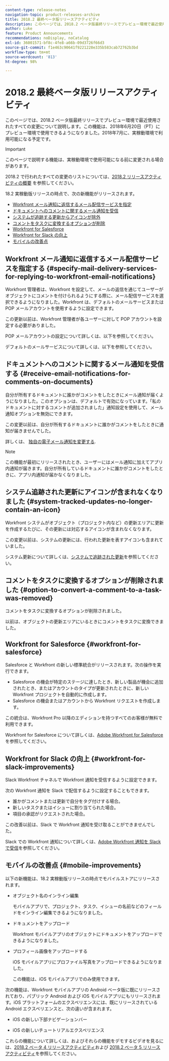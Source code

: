 ```yaml
---
content-type: release-notes
navigation-topic: product-releases-archive
title: 2018.2 最終ベータ版リリースアクティビティ
description: このページでは、2018.2 ベータ版最終リリースでプレビュー環境で最近使用されたすべての変更について説明します。この機能は、2018年6月20日（PT）にプレビュー環境で使用できるようになりました。2018年7月に、実稼動環境で利用可能になる予定です。
author: Luke
feature: Product Announcements
recommendations: noDisplay, noCatalog
exl-id: 36001571-bf8c-4fe8-a66b-09d3726f66d3
source-git-commit: f1e463c90641f9221228e335b583cab72762b3bd
workflow-type: tm+mt
source-wordcount: '813'
ht-degree: 98%

---
```


# 2018.2 最終ベータ版リリースアクティビティ

このページでは、2018.2 ベータ版最終リリースでプレビュー環境で最近使用されたすべての変更について説明します。この機能は、2018年6月20日（PT）にプレビュー環境で使用できるようになりました。2018年7月に、実稼動環境で利用可能になる予定です。

>[!IMPORTANT]
>
>このページで説明する機能は、実稼動環境で使用可能になる前に変更される場合があります。

2018.2 で行われたすべての変更のリストについては、[2018.2 リリースアクティビティの概要](../../../../product-announcements/product-releases/quarterly-release-archive/2018.2-release-activity/2018-2-release-activity-overview.md) を参照してください。

18.2 実稼動版リリースの時点で、次の新機能がリリースされます。

* [Workfront メール通知に返信するメール配信サービスを指定](#specify-mail-delivery-services-for-replying-to-workfront-email-notifications)
* [ドキュメントへのコメントに関するメール通知を受信](#receive-email-notifications-for-comments-on-documents)
* [システムが追跡する更新からアイコンが除外](#system-tracked-updates-no-longer-contain-an-icon)
* [コメントをタスクに変換するオプションが削除](#option-to-convert-a-comment-to-a-task-was-removed)
* [Workfront for Salesforce](#workfront-for-salesforce)
* [Workfront for Slack の向上](#workfront-for-slack-improvements)
* [モバイルの改善点](#mobile-improvements)

## Workfront メール通知に返信するメール配信サービスを指定する {#specify-mail-delivery-services-for-replying-to-workfront-email-notifications}

Workfront 管理者は、Workfront を設定して、メールの返信を通じてユーザーがオブジェクトにコメントを付けられるようにする際に、メール配信サービスを選択できるようになりました。Workfront は、デフォルトのメールサービスまたは POP メールアカウントを使用するように設定できます。

この更新以前は、Workfront 管理者が各ユーザーに対して POP アカウントを設定する必要がありました。 

POP メールアカウントの設定について詳しくは、以下を参照してください。

デフォルトのメールサービスについて詳しくは、以下を参照してください。

## ドキュメントへのコメントに関するメール通知を受信する {#receive-email-notifications-for-comments-on-documents}

自分が所有するドキュメントに誰かがコメントをしたときにメール通知が届くようになりました。このオプションは、デフォルトで有効になっています。「私のドキュメントに対するコメントが追加されました」通知設定を使用して、メール通知オプションを無効にできます。

この変更以前は、自分が所有するドキュメントに誰かがコメントをしたときに通知が届きませんでした。 

詳しくは、 [独自の電子メール通知を変更する](../../../../workfront-basics/using-notifications/activate-or-deactivate-your-own-event-notifications.md).

>[!NOTE]
>
>この機能が最初にリリースされたとき、ユーザーにはメール通知に加えてアプリ内通知が届きます。自分が所有しているドキュメントに誰かがコメントをしたときに、アプリ内通知が届かなくなりました。 

## システム追跡された更新にアイコンが含まれなくなりました {#system-tracked-updates-no-longer-contain-an-icon}

Workfront システムがオブジェクト（プロジェクト内など）の更新エリアに更新を作成するたびに、その更新には対応するアイコンが含まれなくなります。

この変更以前は、システムの更新には、行われた更新を表すアイコンも含まれていました。

システム更新について詳しくは、[システムで追跡された更新](../../../../administration-and-setup/set-up-workfront/system-tracked-update-feeds/system-tracked-update-feeds.md)を参照してください。

## コメントをタスクに変換するオプションが削除されました {#option-to-convert-a-comment-to-a-task-was-removed}

コメントをタスクに変換するオプションが削除されました。

以前は、オブジェクトの更新エリアにいるときにコメントをタスクに変換できました。

## Workfront for Salesforce {#workfront-for-salesforce}

Salesforce と Workfront の新しい標準統合がリリースされます。次の操作を実行できます。

* Salesforce の機会が特定のステージに達したとき、新しい製品が機会に追加されたとき、またはアカウントのタイプが更新されたときに、新しい Workfront プロジェクトを自動的に作成します。
* Salesforce の機会またはアカウントから Workfront リクエストを作成します。

この統合は、Workfront Pro 以降のエディションを持つすべてのお客様が無料で利用できます。

Workfront for Salesforce について詳しくは、[Adobe Workfront for Salesforce](../../../../workfront-integrations-and-apps/using-workfront-with-salesforce/workfront-for-salesforce.md) を参照してください。

## Workfront for Slack の向上 {#workfront-for-slack-improvements}

Slack Workfront チャネルで Workfront 通知を受信するように設定できます。

次の Workfront 通知を Slack で配信するように設定することもできます。

* 誰かがコメントまたは更新で自分をタグ付けする場合。
* 新しいタスクまたはイシューに割り当てられた場合。
* 項目の承認がリクエストされた場合。

この改善以前は、Slack で Workfront 通知を受け取ることができませんでした。

Slack での Workfront 通知について詳しくは、[Adobe Workfront 通知を Slack で受信](../../../../workfront-integrations-and-apps/using-workfront-with-slack/receive-workfront-notifications-in-slack.md)を参照してください。

## モバイルの改善点 {#mobile-improvements}

以下の新機能は、18.2 実稼動版リリースの時点でモバイルストアにリリースされます。

* オブジェクト名のインライン編集

  モバイルアプリで、プロジェクト、タスク、イシューの名前などのフィールドをインライン編集できるようになりました。

* ドキュメントをアップロード

  Workfront モバイルアプリのオブジェクトにドキュメントをアップロードできるようになりました。

* プロフィール画像をアップロードする

  iOS モバイルアプリにプロファイル写真をアップロードできるようになりました。

  この機能は、iOS モバイルアプリでのみ使用できます。

次の機能は、Workfront モバイルアプリの Android ベータ版に既にリリースされており、パブリック Android および iOS モバイルアプリにもリリースされます。iOS プラットフォームのエクスペリエンスには、既にリリースされている Android エクスペリエンスと、次の違いが含まれます。

* iOS の新しい下部ナビゲーションバー

* iOS の新しいチュートリアルエクスペリエンス

これらの機能について詳しくは、およびそれらの機能をデモするビデオを見るには、[2018.2 ベータ 4 リリースアクティビティ](../../../../product-announcements/product-releases/quarterly-release-archive/2018.2-release-activity/2018-2-beta-4-release-activity.md)および [2018.2 ベータ 5 リリースアクティビティ](../../../../product-announcements/product-releases/quarterly-release-archive/2018.2-release-activity/2018-2-beta-5-release-activity.md)を参照してください。
